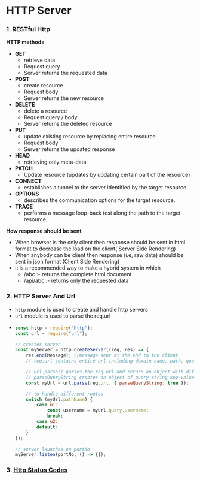 # HTTP Server

### 1. RESTful Http

**HTTP methods**

-   **GET**
    -   retrieve data
    -   Request query
    -   Server returns the requested data
-   **POST**
    -   create resource
    -   Request body
    -   Server returns the new resource
-   **DELETE**
    -   delete a resource
    -   Request query / body
    -   Server returns the deleted resource
-   **PUT**
    -   update existing resource by replacing entire resource
    -   Request body
    -   Server returns the updated response
-   **HEAD**
    -   retrieving only meta-data
-   **PATCH**
    -   Update resource (updates by updating certain part of the resource)
-   **CONNECT**
    -   establishes a tunnel to the server identified by the target resource.
-   **OPTIONS**
    -   describes the communication options for the target resource.
-   **TRACE**
    -   performs a message loop-back test along the path to the target resource.

**How response should be sent**

-   When browser is the only client then response should be sent in html format to decrease the load on the client( Server Side Rendering)
-   When anybody can be client then response (i.e, raw data) should be sent in json format (Client Side Rendering)
-   it is a recommended way to make a hybrid system in which
    -   /abc :- returns the complete html document
    -   /api/abc :- returns only the requested data

### 2. HTTP Server And Url

-   `http` module is used to create and handle http servers
-   `url` module is used to parse the req.url
-   ```js
    const http = require("http");
    const url = require("url");

    // creates server
    const myServer = http.createServer((req, res) => {
        res.end(Message); //message sent at the end to the client
        // req.url contains entire url including domain name, path, query or other parameters

        // url.parse() parses the req.url and return an object with different properties: protocol, pathName, query etc
        // parseQueryString creates an object of query string key-value pairs
        const myUrl = url.parse(req.url, { parseQueryString: true });

        // to handle different routes
        switch (myUrl.pathName) {
            case u1:
                const username = myUrl.query.username;
                break;
            case u2:
            default:
        }
    });

    // server launches on portNo
    myServer.listen(portNo, () => {});
    ```

### 3. [Http Status Codes](https://quickref.me/http-status-code)
